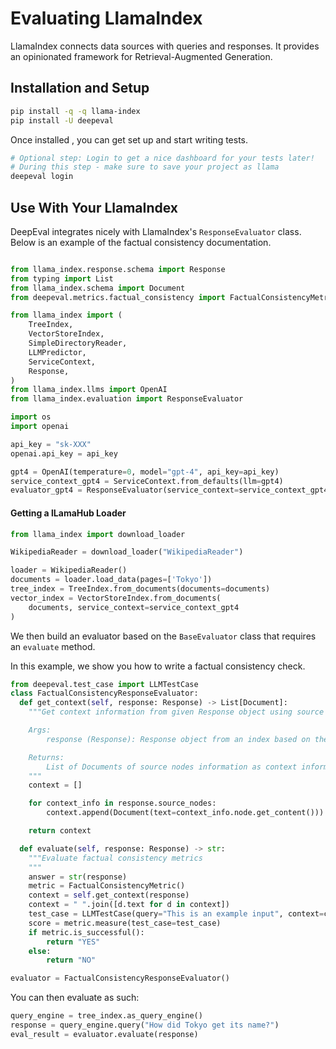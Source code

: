 # Evaluating LlamaIndex

LlamaIndex connects data sources with queries and responses. It provides an opinionated framework for Retrieval-Augmented Generation.

## Installation and Setup

```sh
pip install -q -q llama-index
pip install -U deepeval
```

Once installed , you can get set up and start writing tests.

```sh
# Optional step: Login to get a nice dashboard for your tests later!
# During this step - make sure to save your project as llama
deepeval login
```

## Use With Your LlamaIndex

DeepEval integrates nicely with LlamaIndex's `ResponseEvaluator` class. Below is an example of the factual consistency documentation.

```python

from llama_index.response.schema import Response
from typing import List
from llama_index.schema import Document
from deepeval.metrics.factual_consistency import FactualConsistencyMetric

from llama_index import (
    TreeIndex,
    VectorStoreIndex,
    SimpleDirectoryReader,
    LLMPredictor,
    ServiceContext,
    Response,
)
from llama_index.llms import OpenAI
from llama_index.evaluation import ResponseEvaluator

import os
import openai

api_key = "sk-XXX"
openai.api_key = api_key

gpt4 = OpenAI(temperature=0, model="gpt-4", api_key=api_key)
service_context_gpt4 = ServiceContext.from_defaults(llm=gpt4)
evaluator_gpt4 = ResponseEvaluator(service_context=service_context_gpt4)

```

#### Getting a lLamaHub Loader

```python
from llama_index import download_loader

WikipediaReader = download_loader("WikipediaReader")

loader = WikipediaReader()
documents = loader.load_data(pages=['Tokyo'])
tree_index = TreeIndex.from_documents(documents=documents)
vector_index = VectorStoreIndex.from_documents(
    documents, service_context=service_context_gpt4
)
```

We then build an evaluator based on the `BaseEvaluator` class that requires an `evaluate` method.

In this example, we show you how to write a factual consistency check.

```python
from deepeval.test_case import LLMTestCase
class FactualConsistencyResponseEvaluator:
  def get_context(self, response: Response) -> List[Document]:
    """Get context information from given Response object using source nodes.

    Args:
        response (Response): Response object from an index based on the query.

    Returns:
        List of Documents of source nodes information as context information.
    """
    context = []

    for context_info in response.source_nodes:
        context.append(Document(text=context_info.node.get_content()))

    return context

  def evaluate(self, response: Response) -> str:
    """Evaluate factual consistency metrics
    """
    answer = str(response)
    metric = FactualConsistencyMetric()
    context = self.get_context(response)
    context = " ".join([d.text for d in context])
    test_case = LLMTestCase(query="This is an example input", context=context, output=answer)
    score = metric.measure(test_case=test_case)
    if metric.is_successful():
        return "YES"
    else:
        return "NO"

evaluator = FactualConsistencyResponseEvaluator()
```

You can then evaluate as such:

```python
query_engine = tree_index.as_query_engine()
response = query_engine.query("How did Tokyo get its name?")
eval_result = evaluator.evaluate(response)
```
